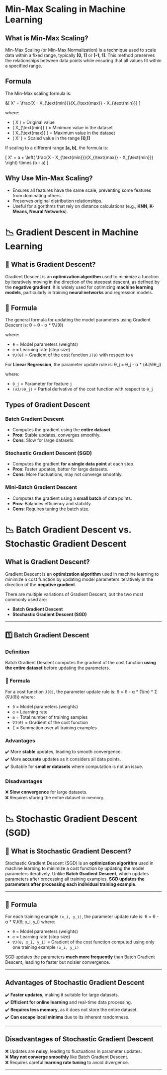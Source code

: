 
# Min-Max Scaling in Machine Learning

## What is Min-Max Scaling?
Min-Max Scaling (or Min-Max Normalization) is a technique used to scale data within a fixed range, typically **[0, 1]** or **[-1, 1]**. This method preserves the relationships between data points while ensuring that all values fit within a specified range.

## Formula
The Min-Max scaling formula is:

&\[
X' = \frac{X - X_{\text{min}}}{X_{\text{max}} - X_{\text{min}}}
\]

where:
- \( X \) = Original value
- \( X_{\text{min}} \) = Minimum value in the dataset
- \( X_{\text{max}} \) = Maximum value in the dataset
- \( X' \) = Scaled value in the range **[0,1]**

If scaling to a different range **[a, b]**, the formula is:

\[
X' = a + \left( \frac{X - X_{\text{min}}}{X_{\text{max}} - X_{\text{min}}} \right) \times (b - a)
\]

## Why Use Min-Max Scaling?
- Ensures all features have the same scale, preventing some features from dominating others.
- Preserves original distribution relationships.
- Useful for algorithms that rely on distance calculations (e.g., **KNN, K-Means, Neural Networks**).

# 📉 Gradient Descent in Machine Learning

## 📌 What is Gradient Descent?
Gradient Descent is an **optimization algorithm** used to minimize a function by iteratively moving in the direction of the steepest descent, as defined by the **negative gradient**. It is widely used for optimizing **machine learning models**, particularly in training **neural networks** and regression models.

## 🔢 Formula
The general formula for updating the model parameters using Gradient Descent is:
θ = θ - α * ∇J(θ)

where:
- `θ` = Model parameters (weights)
- `α` = Learning rate (step size)
- `∇J(θ)` = Gradient of the cost function `J(θ)` with respect to `θ`

For **Linear Regression**, the parameter update rule is:
θ_j = θ_j - α * (∂J/∂θ_j)

where:
- `θ_j` = Parameter for feature `j`
- `(∂J/∂θ_j)` = Partial derivative of the cost function with respect to `θ_j`


## Types of Gradient Descent
### Batch Gradient Descent
- Computes the gradient using the **entire dataset**.
- **Pros**: Stable updates, converges smoothly.
- **Cons**: Slow for large datasets.

###  Stochastic Gradient Descent (SGD)
- Computes the gradient **for a single data point** at each step.
- **Pros**: Faster updates, better for large datasets.
- **Cons**: More fluctuations, may not converge smoothly.

###  Mini-Batch Gradient Descent
- Computes the gradient using a **small batch** of data points.
- **Pros**: Balances efficiency and stability.
- **Cons**: Requires tuning the batch size.

# 📉 Batch Gradient Descent vs. Stochastic Gradient Descent

## What is Gradient Descent?
Gradient Descent is an **optimization algorithm** used in machine learning to minimize a cost function by updating model parameters iteratively in the direction of the **negative gradient**.

There are multiple variations of Gradient Descent, but the two most commonly used are:
- **Batch Gradient Descent**
- **Stochastic Gradient Descent (SGD)**

---

## 1️⃣ Batch Gradient Descent

### Definition
Batch Gradient Descent computes the gradient of the cost function **using the entire dataset** before updating the parameters.

### 🔢 Formula
For a cost function `J(θ)`, the parameter update rule is:
θ = θ - α * (1/m) * Σ (∇J(θ))
where:
- `θ` = Model parameters (weights)
- `α` = Learning rate
- `m` = Total number of training samples
- `∇J(θ)` = Gradient of the cost function
- `Σ` = Summation over all training examples

### Advantages
✔️ More **stable** updates, leading to smooth convergence.  
✔️ More **accurate** updates as it considers all data points.  
✔️ Suitable for **smaller datasets** where computation is not an issue.  

### Disadvantages
❌ **Slow convergence** for large datasets.  
❌ Requires storing the entire dataset in memory.  




# 📉 Stochastic Gradient Descent (SGD)

## 📌 What is Stochastic Gradient Descent?
Stochastic Gradient Descent (SGD) is an **optimization algorithm** used in machine learning to minimize a cost function by updating the model parameters iteratively. Unlike **Batch Gradient Descent**, which updates parameters after processing all training examples, **SGD updates the parameters after processing each individual training example**.

---

## 🔢 Formula
For each training example `(x_i, y_i)`, the parameter update rule is:
θ = θ - α * ∇J(θ; x_i, y_i)
where:
- `θ` = Model parameters (weights)
- `α` = Learning rate (step size)
- `∇J(θ; x_i, y_i)` = Gradient of the cost function computed using only one training example `(x_i, y_i)`

SGD updates the parameters **much more frequently** than Batch Gradient Descent, leading to faster but noisier convergence.

---

## Advantages of Stochastic Gradient Descent
✔️ **Faster updates**, making it suitable for large datasets.  
✔️ **Efficient for online learning** and real-time data processing.  
✔️ **Requires less memory**, as it does not store the entire dataset.  
✔️ **Can escape local minima** due to its inherent randomness.

---

## Disadvantages of Stochastic Gradient Descent
❌ Updates are **noisy**, leading to fluctuations in parameter updates.  
❌ **May not converge smoothly** like Batch Gradient Descent.  
❌ Requires careful **learning rate tuning** to avoid divergence.  

---
